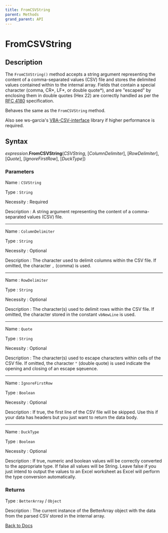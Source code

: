 ```yaml
---
title: FromCSVString
parent: Methods
grand_parent: API
---
```


# FromCSVString

## Description

The `FromCSVString()` method accepts a string argument representing the content of a comma-separated values (CSV) file and stores the delimited values contained within to the internal array. Fields that contain a special character (comma, CR\*, LF\*, or double quote\*), and are "escaped" by enclosing them in double quotes (Hex 22) are correctly handled as per the [RFC 4180](https://tools.ietf.org/html/rfc4180#page-2) specification.

Behaves the same as the `FromCSVString` method.

Also see ws-garcia's [VBA-CSV-interface](https://github.com/ws-garcia/VBA-CSV-interface) library if higher performance is required.

## Syntax

*expression*.**FromCSVString**(*CSVString*, [*ColumnDelimiter*], [*RowDelimiter*], [*Quote*], [*IgnoreFirstRow*], [*DuckType*])

### Parameters

Name 
: `CSVString`

Type
: `String`

Necessity
: Required

Description
: A string argument representing the content of a comma-separated values (CSV) file.

---

Name 
: `ColumnDelimiter`

Type
: `String`

Necessity
: Optional

Description
: The character used to delimit columns within the CSV file. If omitted, the character `,` (comma) is used.

---

Name 
: `RowDelimiter`

Type
: `String`

Necessity
: Optional

Description
: The character(s) used to delimit rows within the CSV file. If omitted, the character stored in the constant `vbNewLine` is used.

---

Name 
: `Quote`

Type
: `String`

Necessity
: Optional

Description
: The character(s) used to escape characters within cells of the CSV file. If omitted, the character `"` (double quote) is used indicate the opening and closing of an escape sqeuence.

---

Name 
: `IgnoreFirstRow`

Type
: `Boolean`

Necessity
: Optional

Description
: If true, the first line of the CSV file will be skipped. Use this if your data has headers but you just want to return the data body.

---

Name 
: `DuckType`

Type
: `Boolean`

Necessity
: Optional

Description
: If true, numeric and boolean values will be correctly converted to the appropriate type. If false all values will be String. Leave false if you just intend to output the values to an Excel worksheet as Excel will perform the type conversion automatically.




### Returns

Type
: `BetterArray` / `Object`

Description
: The current instance of the BetterArray object with the data from the parsed CSV stored in the internal array.



[Back to Docs](https://senipah.github.io/VBA-Better-Array/)





